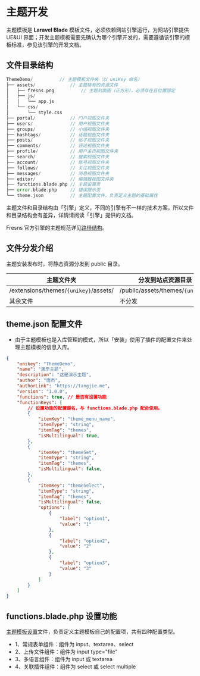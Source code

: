 # 主题开发

主题模板是 **Laravel Blade** 模板文件，必须依赖网站引擎运行，为网站引擎提供 UE&UI 界面；开发主题模板需要先确认为哪个引擎开发的，需要遵循该引擎的模板标准，参见该引擎的开发文档。

## 文件目录结构

```php
ThemeDemo/          // 主题模板文件夹（以 uniKey 命名）
├── assets/             // 主题特有的资源文件
│   ├── fresns.png          // 主题封面图（正方形），必须存在且位置固定
│   ├── js/
│   │   └── app.js
│   └── css/
│       └── style.css
├── portal/             // 门户视图文件夹
├── users/              // 用户视图文件夹
├── groups/             // 小组视图文件夹
├── hashtags/           // 话题视图文件夹
├── posts/              // 帖子视图文件夹
├── comments/           // 评论视图文件夹
├── profile/            // 用户主页视图文件夹
├── search/             // 搜索视图文件夹
├── account/            // 账号视图文件夹
├── follows/            // 关注视图文件夹
├── messages/           // 消息视图文件夹
├── editor/             // 编辑器视图文件夹
├── functions.blade.php // 主题设置页
├── error.blade.php     // 错误提示页
└── theme.json          // 主题配置文件，负责定义主题的基础属性
```

主题文件和目录结构由「引擎」定义，不同的引擎有不一样的技术方案，所以文件和目录结构会有差异，详情请阅读「引擎」提供的文档。

Fresns 官方引擎的主题规范详见[路径结构](structure.md)。


## 文件分发介绍

主题安装发布时，将静态资源分发到 public 目录。

| 主题文件夹 | 分发到站点资源目录 |
| --- | --- |
| /extensions/themes/`{unikey}`/assets/ | /public/assets/themes/`{unikey}`/ |
| 其余文件 | 不分发 |


## theme.json 配置文件

- 由于主题模板也是入库管理的模式，所以「安装」使用了插件的配置文件来处理主题模板的信息入库。

```json
{
    "unikey": "ThemeDemo",
    "name": "演示主题",
    "description": "这是演示主题",
    "author": "唐杰",
    "authorLink": "https://tangjie.me",
    "version": "1.0.0",
    "functions": true, // 是否有设置功能
    "functionKeys": [
        // 设置功能的配置键名，与 functions.blade.php 配合使用。
        {
            "itemKey": "theme_menu_name",
            "itemType": "string",
            "itemTag": "themes",
            "isMultilingual": true,
        },
        {
            "itemKey": "themeSet",
            "itemType": "string",
            "itemTag": "themes",
            "isMultilingual": false,
        },
        {
            "itemKey": "themeSelect",
            "itemType": "string",
            "itemTag": "themes",
            "isMultilingual": false,
            "options": [
                {
                    "label": "option1",
                    "value": "1"
                },
                {
                    "label": "option2",
                    "value": "2"
                },
                {
                    "label": "option3",
                    "value": "3"
                }
            ]
        }
    ]
}
```

## functions.blade.php 设置功能

[主题模板设置](functions.md)文件，负责定义主题模板自己的配置项，共有四种配置类型。

- 1、常规表单组件：组件为 input、textarea、select
- 2、上传文件组件：组件为 input type="file"
- 3、多语言组件：组件为 input 或 textarea
- 4、关联插件组件：组件为 select 或 select multiple
